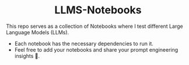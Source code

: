<h1 align="center">LLMS-Notebooks</h1>


This repo serves as a collection of Notebooks where I test different Large Language Models (LLMs).
- Each notebook has the necessary dependencies to run it.
- Feel free to add your notebooks and share your prompt engineering insights 🙂.

